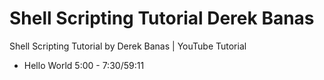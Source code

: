 # Shell Scripting Tutorial Derek Banas
Shell Scripting Tutorial by Derek Banas | YouTube Tutorial

- Hello World 5:00 - 7:30/59:11
